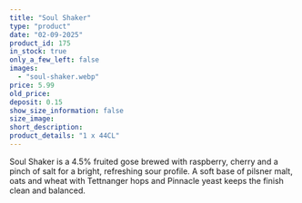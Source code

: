 ```yaml
---
title: "Soul Shaker"
type: "product"
date: "02-09-2025"
product_id: 175
in_stock: true
only_a_few_left: false
images:
  - "soul-shaker.webp"
price: 5.99
old_price:
deposit: 0.15
show_size_information: false
size_image:
short_description:
product_details: "1 x 44CL"
---
```


Soul Shaker is a 4.5% fruited gose brewed with raspberry, cherry and a pinch of salt for a bright, refreshing sour profile. A soft base of pilsner malt, oats and wheat with Tettnanger hops and Pinnacle yeast keeps the finish clean and balanced.
